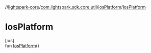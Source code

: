 //[lightspark-core](../../../index.md)/[com.lightspark.sdk.core.util](../index.md)/[IosPlatform](index.md)/[IosPlatform](-ios-platform.md)

# IosPlatform

[ios]\
fun [IosPlatform](-ios-platform.md)()
